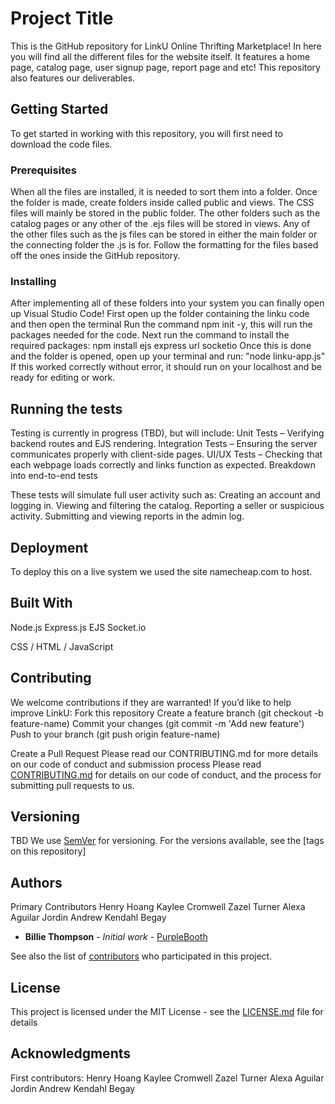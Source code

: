# Project Title

This is the GitHub repository for LinkU Online Thrifting Marketplace! In here you will find all the different files for the website itself. It features a home page, catalog page, user signup page, report page and etc!
This repository also features our deliverables.
## Getting Started

To get started in working with this repository, you will first need to download the code files.
### Prerequisites

When all the files are installed, it is needed to sort them into a folder. Once the folder is made, create folders inside called public and views.
The CSS files will mainly be stored in the public folder.
The other folders such as the catalog pages or any other of the .ejs files will be stored in views.
Any of the other files such as the js files can be stored in either the main folder or the connecting folder the .js is for.
Follow the formatting for the files based off the ones inside the GitHub repository.
### Installing
After implementing all of these folders into your system you can finally open up Visual Studio Code!
First open up the folder containing the linku code and then open the terminal
Run the command npm init -y, this will run the packages needed for the code. 
Next run the command to install the required packages:
npm install ejs express url socketio
Once this is done and the folder is opened, open up your terminal and run:
"node linku-app.js"
If this worked correctly without error, it should run on your localhost and be ready for editing or work.

## Running the tests

Testing is currently in progress (TBD), but will include:
Unit Tests – Verifying backend routes and EJS rendering.
Integration Tests – Ensuring the server communicates properly with client-side pages.
UI/UX Tests – Checking that each webpage loads correctly and links function as expected.
Breakdown into end-to-end tests

These tests will simulate full user activity such as:
Creating an account and logging in.
Viewing and filtering the catalog.
Reporting a seller or suspicious activity.
Submitting and viewing reports in the admin log.

## Deployment

To deploy this on a live system we used the site namecheap.com to host.
## Built With
Node.js
Express.js 
EJS
Socket.io 

CSS / HTML / JavaScript
## Contributing
We welcome contributions if they are warranted!
If you’d like to help improve LinkU:
Fork this repository
Create a feature branch (git checkout -b feature-name)
Commit your changes (git commit -m 'Add new feature')
Push to your branch (git push origin feature-name)

Create a Pull Request
Please read our CONTRIBUTING.md
 for more details on our code of conduct and submission process
Please read [CONTRIBUTING.md](https://gist.github.com/PurpleBooth/b24679402957c63ec426) for details on our code of conduct, and the process for submitting pull requests to us.

## Versioning
TBD
We use [SemVer](http://semver.org/) for versioning. For the versions available, see the [tags on this repository]

## Authors
Primary Contributors
Henry Hoang
Kaylee Cromwell
Zazel Turner
Alexa Aguilar
Jordin Andrew
Kendahl Begay
* **Billie Thompson** - *Initial work* - [PurpleBooth](https://github.com/PurpleBooth)

See also the list of [contributors](https://github.com/your/project/contributors) who participated in this project.

## License

This project is licensed under the MIT License - see the [LICENSE.md](LICENSE.md) file for details

## Acknowledgments
First contributors:
Henry Hoang
Kaylee Cromwell
Zazel Turner
Alexa Aguilar
Jordin Andrew
Kendahl Begay
